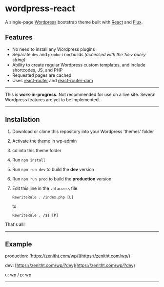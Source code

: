 # wordpress-react
A single-page [Wordpress](https://wordpress.com/) bootstrap theme built with [React](https://facebook.github.io/react/) and [Flux](https://facebook.github.io/flux/).

## Features
- No need to install any Wordpress plugins
- Separate `dev` and `production` builds <i>(accessed with the `?dev` query string)</i>
- Ability to create regular Wordpress custom templates, and include shortcodes, JS, and PHP
- Requested pages are cached
- Uses [react-router](https://github.com/ReactTraining/react-router/tree/master/packages/react-router) and [react-router-dom](https://github.com/ReactTraining/react-router/tree/master/packages/react-router-dom)

----

This is <b>work-in-progress.</b> Not recommended for use on a live site. Several Wordpress features are yet to be implemented.

----

## Installation
1. Download or clone this repository into your Wordpress 'themes' folder
2. Activate the theme in wp-admin
3. cd into this theme folder
4. Run `npm install`
5. Run `npm run dev` to build the <b>dev</b> version
6. Run `npm run prod` to build the <b>production</b> version
7. Edit this line in the `.htaccess` file:

    `RewriteRule . /index.php [L]`

    to

    `RewriteRule . /$1 [P]`


That's all!

----

## Example

production: [https://zenitht.com/wp/](https://zenitht.com/wp/)

dev: [https://zenitht.com/wp/?dev](https://zenitht.com/wp/?dev)

u: wp / p: wp

----
